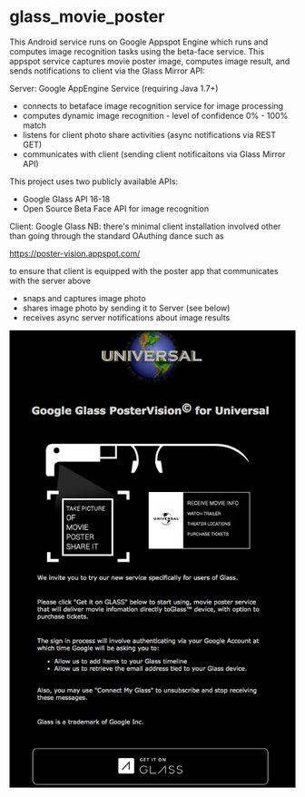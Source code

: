 glass_movie_poster
==================

This Android service runs on Google Appspot Engine which runs and computes image recognition tasks using the beta-face service. This appspot service captures movie poster image, computes image result, and sends notifications to client via the Glass Mirror API:

Server: Google AppEngine Service (requiring Java 1.7+)
* connects to betaface image recognition service for image processing
* computes dynamic image recognition - level of confidence 0% - 100% match
* listens for client photo share activities (async notifications via REST GET) 
* communicates with client (sending client notificaitons via Glass Mirror API)

This project uses two publicly available APIs:

* Google Glass API 16-18
* Open Source Beta Face API for image recognition

Client: Google Glass
NB: there's minimal client installation involved other than going through the standard OAuthing dance such as 

https://poster-vision.appspot.com/

to ensure that client is equipped with the poster app that communicates with the server above

* snaps and captures image photo
* shares image photo by sending it to Server (see below)
* receives async server notifications about image results 

![](https://github.com/jsu800/glass_movie_poster/blob/master/image/glass%20movie%20poster%20app.png)